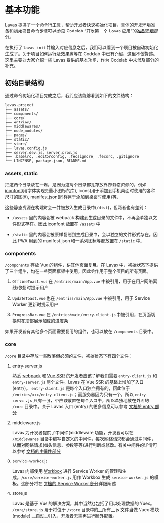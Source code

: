 # 基本功能

Lavas 提供了一个命令行工具，帮助开发者快速初始化项目。具体的开发环境准备和初始项目命令步骤可以参见 Codelab “开发第一个 Lavas 应用”的[准备环境](/codelab/get-started/prepare)部分。

在执行了 `lavas init` 并输入对应信息之后，我们可以看到一个项目被自动初始化生成了。关于项目如何运行及效果等等在 Codelab 中已有介绍，这里不做赘述。这里主要向大家介绍一些 Lavas 提供的基本功能，作为 Codelab 中未涉及部分的补充。

## 初始目录结构

通过命令初始化项目完成之后，我们应该能够看到如下的文件结构：

```
lavas-project
├── assets/
├── components/
├── core/
├── entries/
├── middlewares/
├── node_modules/
├── pages/
├── static/
├── store/
├── lavas.config.js
├── server.dev.js, server.prod.js
├── .babelrc, .editorconfig, .fecsignore, .fecsrc, .gitignore
└── LINCENSE, package.json, README.md
```

### assets, static

把这两个目录放在一起，是因为这两个目录都是存放外部静态资源的，例如 [iconfont](http://www.iconfont.cn/)(用字体实现矢量小图标的库), icons(用于添加到手机桌面时使用的各种尺寸的图标), manifest.json(同样用于添加到桌面时使用)等。

这些静态资源在构建时会一并被放入生成目录中(`/dist`)，但两者也有差别：

* `/assets` 里的内容会被 webpack 构建到生成目录的文件中，不再会单独以文件形式存在。因此 iconfont 放置在 `/assets` 中

* `/static` 里的内容会被原样复制到生成目录中，会以独立的文件形式存在。因此 PWA 用到的 manifest.json 和一系列图标等都放置在 `/static` 中。

### components

`/components` 存放 Vue 的组件，供其他页面复用。在 Lavas 中，初始状态下提供了三个组件，均在一些页面框架中使用，因此会作用于整个项目的所有页面。

1. `OfflineToast.vue` 在 `/entries/main/App.vue` 中被引用，用于在用户网络离线/恢复时提示用户

2. `UpdateToast.vue` 也在 `/entries/main/App.vue` 中被引用，用于 Service Worker 更新时提示用户

3. `ProgressBar.vue` 在 `/entries/main/entry-client.js` 中被引用，在页面切换时在顶部展示加载的进度条

如果开发者有其他多个页面需要复用的组件，也可以放在 `/components` 目录中。

### core

`/core` 目录中存放一些散落但必须的文件，初始状态下有四个文件：

1. entry-server.js

    熟悉 [webpack](https://webpack.js.org/) 和 [Vue SSR](https://ssr.vuejs.org/zh/) 的开发者应该了解我们需要 `entry-client.js` 和 `entry-server.js` 两个文件。Lavas 在 Vue SSR 的基础上增加了入口 (entry)。 `entry-client.js` 是每个入口独立拥有的，因此位于 `/entries/xxx/entry-client.js`；而服务器因为只有一个，所以 `entry-server.js` 只有一份，不应该放置在每个入口中，所以单独地放在外面的 `/core` 目录中。关于 Lavas 入口 (entry) 的更多信息可以参考 [文档的 entry 部分](/v2/advanced/entry)

2. middleware.js

    Lavas 为开发者提供了中间件(middleware)功能，开发者可以在 `/middlewares` 目录中编写自定义的中间件，每次网络请求都会通过中间件，从而对网络请求(如头信息、参数等等)进行判断或修改。有关中间件的详情可以参考 [文档的中间件部分](/v2/advanced/middleware)

3. service-worker.js

    Lavas 内部使用 [Workbox](https://github.com/GoogleChrome/workbox) 进行 Service Worker 的管理和生成。`/core/service-worker.js` 用作 Workbox 生成 `service-worker.js` 的模板。这部分将在 [文档的 Service Worker 部分](/v2/advanced/service-worker)详细阐述

4. store.js

    Lavas 是基于 Vue 的解决方案，其中当然也包括了用以处理数据的 Vuex。 `/core/store.js` 用于将位于 `/store` 目录中的__所有__ js 文件当做 Vuex 模块 (module) __自动__引入，开发者无需再进行额外配置。
